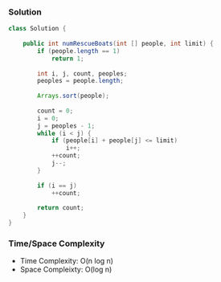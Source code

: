 ### Solution

```java
class Solution {
    
    public int numRescueBoats(int [] people, int limit) {
        if (people.length == 1)
            return 1;
        
        int i, j, count, peoples;
        peoples = people.length;
        
        Arrays.sort(people);
        
        count = 0;
        i = 0;
        j = peoples - 1;
        while (i < j) {
            if (people[i] + people[j] <= limit)
                i++;
            ++count;
            j--;
        }
        
        if (i == j) 
            ++count;
        
        return count;
    }
}
```

### Time/Space Complexity

- Time Complexity: O(n log n)
- Space Compleixty: O(log n)
